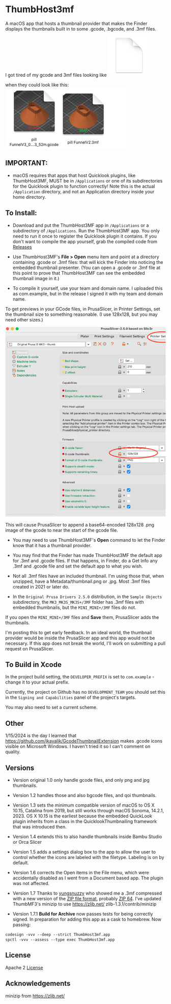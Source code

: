 # ThumbHost3mf
A macOS app that hosts a thumbnail provider that makes the Finder displays the thumbnails built in to some .gcode, .bgcode, and .3mf files.

I got tired of my gcode and 3mf files looking like ![](images/before.png) 

 when they could look like this: ![](images/thumbs.png)

## IMPORTANT: 

* macOS requires that apps that host Quicklook plugins, like ThumbHost3MF, MUST be in `/Applications` or one of its subdirectories for the Quicklook plugin to function correctly! Note this is the actual `/Application` directory, and not an Application directory inside your home directory.

## To Install:

* Download and put the ThumbHost3MF app in `/Applications` or a subdirectory of `/Applications`. Run the ThumbHost3MF app. You only need to run it once to register the Quicklook plugin it contains.
If you don't want to compile the app yourself, grab the compiled code from [Releases](https://github.com/DavidPhillipOster/ThumbHost3MF/releases/tag/1.6)

* Use ThumbHost3MF's **File > Open** menu item and point at a directory containing .gcode or .3mf files: that will kick the Finder into noticing the embedded thumbnail presenter. (You can open a .gcode or .3mf file at this point to prove that ThumbHost3MF can see the embedded thumbnail image in it.)

* To compile it yourself, use your team and domain name. I uploaded this as com.example, but in the release I signed it with my team and domain name.

To get previews in your GCode files, in PrusaSlicer, in Printer Settings, set the thumbnail size to something reasonable. (I use 128x128, but you may need other sizes.)

   ![](images/128x128.png)

This will cause PrusaSlicer to append a base64-encoded 128x128 .png image of the gcode to near the start of the gcode file.

* You may need to use ThumbHost3MF's **Open** command to let the Finder know that it has a thumbnail provider.

* You may find that the Finder has made ThumbHost3MF the default app for .3mf and .gcode files. If that happens, in Finder, do a Get Info any .3mf and .gcode file and set the default app to what you wish.

* Not all .3mf files have an included thumbnail. I'm using those that, when unzipped, have a Metadata/thumbnail.png or .jpg. Most .3mf files created in 2021 or later do.

* In the `Original Prusa Drivers 2.5.0` distribution, in the `Sample Objects`  subdirectory, the `MK3_MK3S_MK3S+/3MF` folder has .3mf files with embedded thumbnails, but the `MINI_MINI+/3MF` files do not. 

If you open the `MINI_MINI+/3MF` files and **Save** them, PrusaSlicer adds the thumbnails.

I'm posting this to get early feedback. In an ideal world, the thumbnail provider would be inside the PrusaSlicer app and  this app would not be necessary. If this app does not break the world, I'll work on submitting a pull request on PrusaSlicer.

## To Build in Xcode

In the project build setting, the `DEVELOPER_PREFIX` is set to `com.example` - change it to your actual prefix.

Currently, the project on Github has no `DEVELOPMENT_TEAM` you should set this in the `Signing and Capabilities` panel of the project's targets.

You may also need to set a current scheme.

## Other

1/15/2024 is the day I learned that https://github.com/jkavalik/GcodeThumbnailExtension makes .gcode icons visible on Microsoft Windows. I haven't tried it so I can't comment on quality.

## Versions

* Version original 1.0 only handle gcode files, and only png and jpg thumbnails.

* Version 1.2 handles those and also bgcode files, and qoi thumbnails.

* Version 1.3 sets the minimum compatible version of macOS to OS X 10.15, Catalina from 2019, but still works through macOS Sonoma, 14.2.1, 2023. OS X 10.15 is the earliest because the embedded QuickLook plugin inherits from a class in the QuicklookThumbnailing framework that was introduced then.

* Version 1.4 extends this to also handle thumbnails inside Bambu Studio or Orca Slicer

* Version 1.5 adds a settings dialog box to the app to allow the user to control whether the icons are labeled with the filetype. Labeling is on by default.

* Version 1.6 corrects the Open items in the File menu, which were accidentally disabled as I went from a Document based app. The plugin was not affected.

* Version 1.7 Thanks to [yungsnuzzy](https://github.com/yungsnuzzy) who showed me a .3mf compressed with a new version of the [ZIP file format](https://en.wikipedia.org/wiki/ZIP_\(file_format\)), probably [ZIP 64](https://en.wikipedia.org/wiki/ZIP_\(file_format\)#ZIP64). I've updated ThumbMF3's minizip to use https://zlib.net/ zlib-1.3.1/contrib/minizip

* Version 1.7.1 **Build for Archive** now passes tests for being correctly signed. In preparation for adding this app as a cask to homebrew. Now passing:

```
codesign -vvv --deep --strict ThumbHost3mf.app
spctl -vvv --assess --type exec ThumbHost3mf.app
```

## License

Apache 2 [License](LICENSE)

## Acknowledgements

minizip from https://zlib.net/

